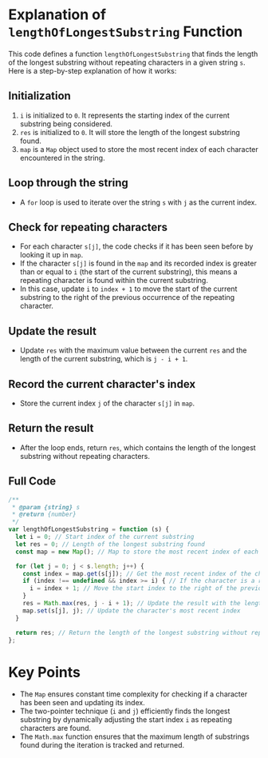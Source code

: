 # Explanation of `lengthOfLongestSubstring` Function

This code defines a function `lengthOfLongestSubstring` that finds the length of the longest substring without repeating characters in a given string `s`. Here is a step-by-step explanation of how it works:

## Initialization

1. `i` is initialized to `0`. It represents the starting index of the current substring being considered.
2. `res` is initialized to `0`. It will store the length of the longest substring found.
3. `map` is a `Map` object used to store the most recent index of each character encountered in the string.

## Loop through the string

- A `for` loop is used to iterate over the string `s` with `j` as the current index.

## Check for repeating characters

- For each character `s[j]`, the code checks if it has been seen before by looking it up in `map`.
- If the character `s[j]` is found in the `map` and its recorded index is greater than or equal to `i` (the start of the current substring), this means a repeating character is found within the current substring.
- In this case, update `i` to `index + 1` to move the start of the current substring to the right of the previous occurrence of the repeating character.

## Update the result

- Update `res` with the maximum value between the current `res` and the length of the current substring, which is `j - i + 1`.

## Record the current character's index

- Store the current index `j` of the character `s[j]` in `map`.

## Return the result

- After the loop ends, return `res`, which contains the length of the longest substring without repeating characters.

## Full Code

```javascript
/**
 * @param {string} s
 * @return {number}
 */
var lengthOfLongestSubstring = function (s) {
  let i = 0; // Start index of the current substring
  let res = 0; // Length of the longest substring found
  const map = new Map(); // Map to store the most recent index of each character

  for (let j = 0; j < s.length; j++) {
    const index = map.get(s[j]); // Get the most recent index of the character s[j]
    if (index !== undefined && index >= i) { // If the character is a repeat within the current substring
      i = index + 1; // Move the start index to the right of the previous occurrence
    }
    res = Math.max(res, j - i + 1); // Update the result with the length of the current substring
    map.set(s[j], j); // Update the character's most recent index
  }

  return res; // Return the length of the longest substring without repeating characters
};
```


# Key Points

- The `Map` ensures constant time complexity for checking if a character has been seen and updating its index.
- The two-pointer technique (`i` and `j`) efficiently finds the longest substring by dynamically adjusting the start index `i` as repeating characters are found.
- The `Math.max` function ensures that the maximum length of substrings found during the iteration is tracked and returned.
